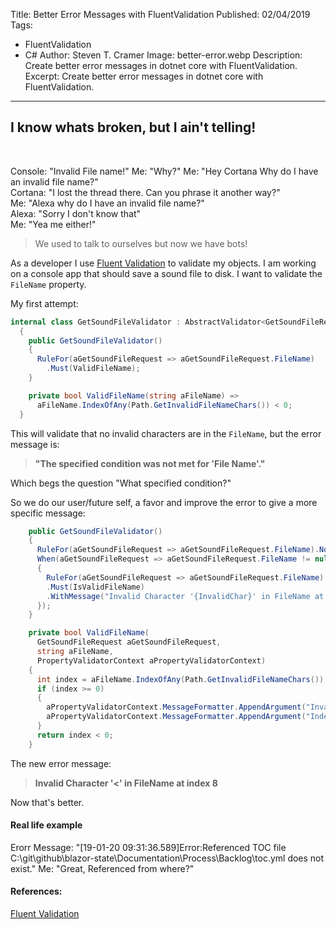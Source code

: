 Title: Better Error Messages with FluentValidation
Published: 02/04/2019
Tags: 
  - FluentValidation 
  - C#
Author: Steven T. Cramer
Image: better-error.webp
Description: Create better error messages in dotnet core with FluentValidation.
Excerpt: Create better error messages in dotnet core with FluentValidation.
---

## I know whats broken, but I ain't telling!
<br>

Console: "Invalid File name!" 
Me: "Why?"
Me: "Hey Cortana Why do I have an invalid file name?"  
Cortana: "I lost the thread there. Can you phrase it another way?"  
Me: "Alexa why do I have an invalid file name?"  
Alexa: "Sorry I don't know that"  
Me: "Yea me either!"  

> We used to talk to ourselves but now we have bots!

As a developer I use [Fluent Validation](https://fluentvalidation.net/) to validate my objects. I am working on a console app that should save a sound file to disk. I want to validate the `FileName` property.

My first attempt:

```csharp
internal class GetSoundFileValidator : AbstractValidator<GetSoundFileRequest>
  {
    public GetSoundFileValidator()
    {
      RuleFor(aGetSoundFileRequest => aGetSoundFileRequest.FileName)
        .Must(ValidFileName);
    }

    private bool ValidFileName(string aFileName) =>
      aFileName.IndexOfAny(Path.GetInvalidFileNameChars()) < 0;
  }
```

This will validate that no invalid characters are in the `FileName`, 
but the error message is:

> **"The specified condition was not met for 'File Name'."**

Which begs the question "What specified condition?"

So we do our user/future self, a favor and improve the error to give a more specific message:

```csharp
    public GetSoundFileValidator()
    {
      RuleFor(aGetSoundFileRequest => aGetSoundFileRequest.FileName).NotEmpty();
      When(aGetSoundFileRequest => aGetSoundFileRequest.FileName != null, () =>
      {
        RuleFor(aGetSoundFileRequest => aGetSoundFileRequest.FileName)
        .Must(IsValidFileName)
        .WithMessage("Invalid Character '{InvalidChar}' in FileName at index {Index}");
      });
    }

    private bool ValidFileName(
      GetSoundFileRequest aGetSoundFileRequest,
      string aFileName,
      PropertyValidatorContext aPropertyValidatorContext)
    {
      int index = aFileName.IndexOfAny(Path.GetInvalidFileNameChars());
      if (index >= 0)
      {
        aPropertyValidatorContext.MessageFormatter.AppendArgument("InvalidChar", aFileName[index]);
        aPropertyValidatorContext.MessageFormatter.AppendArgument("Index", index);
      }
      return index < 0;
    }
```
The new error message:

> **Invalid Character '<' in FileName at index 8**

Now that's better.

#### Real life example
Erorr Message: "[19-01-20 09:31:36.589]Error:Referenced TOC file C:\git\github\blazor-state\Documentation\Process\Backlog\toc.yml does not exist."
Me: "Great, Referenced from where?"


#### References:
[Fluent Validation](https://fluentvalidation.net/)

